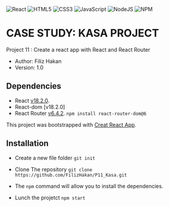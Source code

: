 ![React](https://img.shields.io/badge/react-%2320232a.svg?style=for-the-badge&logo=react&logoColor=%2361DAFB)
![HTML5](https://img.shields.io/badge/html5-%23E34F26.svg?style=for-the-badge&logo=html5&logoColor=white)
![CSS3](https://img.shields.io/badge/css3-%231572B6.svg?style=for-the-badge&logo=css3&logoColor=white)
![JavaScript](https://img.shields.io/badge/javascript-%23323330.svg?style=for-the-badge&logo=javascript&logoColor=%23F7DF1E)
![NodeJS](https://img.shields.io/badge/node.js-6DA55F?style=for-the-badge&logo=node.js&logoColor=white)
![NPM](https://img.shields.io/badge/NPM-%23000000.svg?style=for-the-badge&logo=npm&logoColor=white)

# CASE STUDY: KASA PROJECT

Project 11 : Create a react app with React and React Router

- Author: Filiz Hakan
- Version: 1.0

## Dependencies

- React [v18.2.0](https://fr.reactjs.org/).
- React-dom [v18.2.0]
- React Router [v6.4.2](https://reactrouter.com/).
  `npm install react-router-dom@6`

This project was bootstrapped with [Creat React App](https://create-react-app.dev/).

## Installation

- Create a new file folder
  `git init`

- Clone The repository
  `git clone https://github.com/FilizHakan/P11_Kasa.git`

- The `npm` command will allow you to install the dependencies.

- Lunch the projetct
  `npm start`

